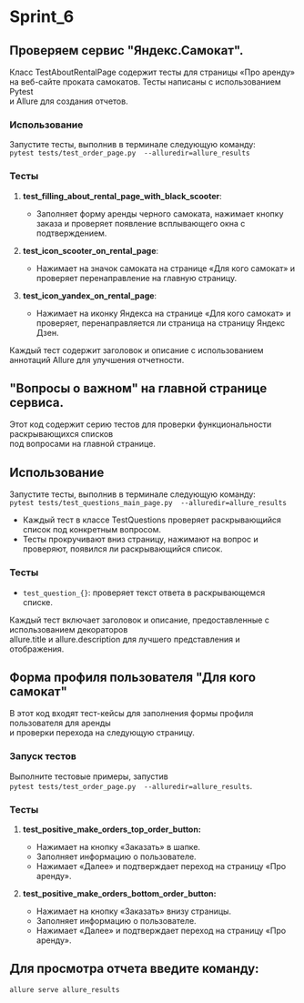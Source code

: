# Sprint_6  

## Проверяем сервис "Яндекс.Самокат".  
  
Класс TestAboutRentalPage содержит тесты для страницы «Про аренду»   
на веб-сайте проката самокатов. Тесты написаны с использованием Pytest   
и Allure для создания отчетов.
  
### Использование
Запустите тесты, выполнив в терминале следующую команду:  
`pytest tests/test_order_page.py  --alluredir=allure_results`
  
### Тесты
1. **test_filling_about_rental_page_with_black_scooter**:
    - Заполняет форму аренды черного самоката, нажимает кнопку заказа и проверяет появление всплывающего окна с подтверждением.
   
2. **test_icon_scooter_on_rental_page**:
    - Нажимает на значок самоката на странице «Для кого самокат» и проверяет перенаправление на главную страницу.
   
3. **test_icon_yandex_on_rental_page**:
    - Нажимает на иконку Яндекса на странице «Для кого самокат» и проверяет, перенаправляется ли страница на страницу Яндекс Дзен.

Каждый тест содержит заголовок и описание с использованием аннотаций Allure для улучшения отчетности.


## "Вопросы о важном" на главной странице сервиса.

Этот код содержит серию тестов для проверки функциональности раскрывающихся списков  
под вопросами на главной странице.

## Использование
Запустите тесты, выполнив в терминале следующую команду:  
`pytest tests/test_questions_main_page.py  --alluredir=allure_results`

- Каждый тест в классе TestQuestions проверяет раскрывающийся список под конкретным вопросом.
- Тесты прокручивают вниз страницу, нажимают на вопрос и проверяют, появился ли раскрывающийся список.

### Тесты
- `test_question_{}`: проверяет текст ответа в раскрывающемся списке.

Каждый тест включает заголовок и описание, предоставленные с использованием декораторов  
allure.title и allure.description для лучшего представления и отображения.

## Форма профиля пользователя "Для кого самокат"

В этот код входят тест-кейсы для заполнения формы профиля пользователя для аренды   
и проверки перехода на следующую страницу.

### Запуск тестов

Выполните тестовые примеры, запустив   
`pytest tests/test_order_page.py  --alluredir=allure_results`.

### Тесты

1. **test_positive_make_orders_top_order_button:**
    - Нажимает на кнопку «Заказать» в шапке.
    - Заполняет информацию о пользователе.
    - Нажимает «Далее» и подтверждает переход на страницу «Про аренду».

2. **test_positive_make_orders_bottom_order_button:**
    - Нажимает на кнопку «Заказать» внизу страницы.
    - Заполняет информацию о пользователе.
    - Нажимает «Далее» и подтверждает переход на страницу «Про аренду».



## Для просмотра отчета введите команду:
`allure serve allure_results`
